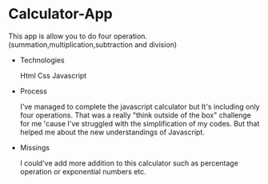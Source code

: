 # Calculator-App
This app is allow you to do four operation.(summation,multiplication,subtraction and division)

- Technologies
  
  Html
  Css
  Javascript

- Process

  I've managed to complete the javascript calculator but It's including only four operations. That was a really "think outside of the box" challenge for me 'cause I've struggled with the simplification of my codes. But that helped me about the new understandings of Javascript.


- Missings

  I could've add more addition to this calculator such as percentage operation or exponential numbers etc.
